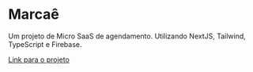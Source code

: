 # Marcaê

Um projeto de Micro SaaS de agendamento.
Utilizando NextJS, Tailwind, TypeScript e Firebase.

[Link para o projeto](https://marcae.vercel.app)

